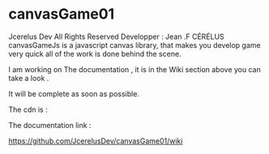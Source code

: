 # canvasGame01

Jcerelus Dev All Rights Reserved Developper : Jean .F CÉRÉLUS
 canvasGameJs is a javascript canvas library,
 that makes you develop game very quick all of the work is done behind the scene. 

I am working on The documentation ,
it is  in the Wiki section above
 you can take a look .

It will be complete as soon as possible.

The cdn is :

<script src="https://cdn.jsdelivr.net/gh/JcerelusDev/canvasGame01/canvasgame.js"></script>


The documentation link :

https://github.com/JcerelusDev/canvasGame01/wiki


